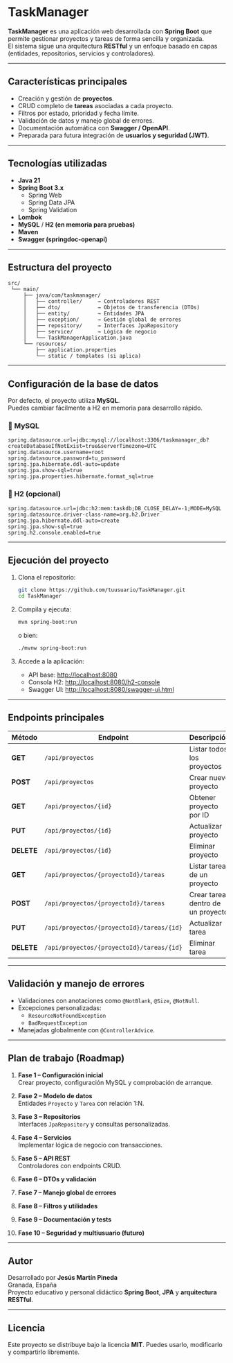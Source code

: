 # TaskManager

**TaskManager** es una aplicación web desarrollada con **Spring Boot** que permite gestionar proyectos y tareas de forma sencilla y organizada.  
El sistema sigue una arquitectura **RESTful** y un enfoque basado en capas (entidades, repositorios, servicios y controladores).

---

## Características principales

- Creación y gestión de **proyectos**.
- CRUD completo de **tareas** asociadas a cada proyecto.
- Filtros por estado, prioridad y fecha límite.
- Validación de datos y manejo global de errores.
- Documentación automática con **Swagger / OpenAPI**.
- Preparada para futura integración de **usuarios y seguridad (JWT)**.

---

## Tecnologías utilizadas

- **Java 21**
- **Spring Boot 3.x**
    - Spring Web
    - Spring Data JPA
    - Spring Validation
- **Lombok**
- **MySQL** / **H2 (en memoria para pruebas)**
- **Maven**
- **Swagger (springdoc-openapi)**

---

## Estructura del proyecto

```
src/
 └── main/
     ├── java/com/taskmanager/
     │   ├── controller/     → Controladores REST
     │   ├── dto/            → Objetos de transferencia (DTOs)
     │   ├── entity/         → Entidades JPA
     │   ├── exception/      → Gestión global de errores
     │   ├── repository/     → Interfaces JpaRepository
     │   ├── service/        → Lógica de negocio
     │   └── TaskManagerApplication.java
     └── resources/
         ├── application.properties
         └── static / templates (si aplica)
```

---

## Configuración de la base de datos

Por defecto, el proyecto utiliza **MySQL**.  
Puedes cambiar fácilmente a H2 en memoria para desarrollo rápido.

### 🔹 MySQL

```properties
spring.datasource.url=jdbc:mysql://localhost:3306/taskmanager_db?createDatabaseIfNotExist=true&serverTimezone=UTC
spring.datasource.username=root
spring.datasource.password=tu_password
spring.jpa.hibernate.ddl-auto=update
spring.jpa.show-sql=true
spring.jpa.properties.hibernate.format_sql=true
```

### 🔹 H2 (opcional)

```properties
spring.datasource.url=jdbc:h2:mem:taskdb;DB_CLOSE_DELAY=-1;MODE=MySQL
spring.datasource.driver-class-name=org.h2.Driver
spring.jpa.hibernate.ddl-auto=create
spring.jpa.show-sql=true
spring.h2.console.enabled=true
```

---

## Ejecución del proyecto

1. Clona el repositorio:
   ```bash
   git clone https://github.com/tuusuario/TaskManager.git
   cd TaskManager
   ```
2. Compila y ejecuta:
   ```bash
   mvn spring-boot:run
   ```
   o bien:
   ```bash
   ./mvnw spring-boot:run
   ```

3. Accede a la aplicación:
    - API base: [http://localhost:8080](http://localhost:8080)
    - Consola H2: [http://localhost:8080/h2-console](http://localhost:8080/h2-console)
    - Swagger UI: [http://localhost:8080/swagger-ui.html](http://localhost:8080/swagger-ui.html)

---

## Endpoints principales

| Método | Endpoint | Descripción |
|--------|-----------|--------------|
| **GET** | `/api/proyectos` | Listar todos los proyectos |
| **POST** | `/api/proyectos` | Crear nuevo proyecto |
| **GET** | `/api/proyectos/{id}` | Obtener proyecto por ID |
| **PUT** | `/api/proyectos/{id}` | Actualizar proyecto |
| **DELETE** | `/api/proyectos/{id}` | Eliminar proyecto |
| **GET** | `/api/proyectos/{proyectoId}/tareas` | Listar tareas de un proyecto |
| **POST** | `/api/proyectos/{proyectoId}/tareas` | Crear tarea dentro de un proyecto |
| **PUT** | `/api/proyectos/{proyectoId}/tareas/{id}` | Actualizar tarea |
| **DELETE** | `/api/proyectos/{proyectoId}/tareas/{id}` | Eliminar tarea |

---

## Validación y manejo de errores

- Validaciones con anotaciones como `@NotBlank`, `@Size`, `@NotNull`.
- Excepciones personalizadas:
    - `ResourceNotFoundException`
    - `BadRequestException`
- Manejadas globalmente con `@ControllerAdvice`.

---

## Plan de trabajo (Roadmap)

1. **Fase 1 – Configuración inicial**  
   Crear proyecto, configuración MySQL y comprobación de arranque.

2. **Fase 2 – Modelo de datos**  
   Entidades `Proyecto` y `Tarea` con relación 1:N.

3. **Fase 3 – Repositorios**  
   Interfaces `JpaRepository` y consultas personalizadas.

4. **Fase 4 – Servicios**  
   Implementar lógica de negocio con transacciones.

5. **Fase 5 – API REST**  
   Controladores con endpoints CRUD.

6. **Fase 6 – DTOs y validación**

7. **Fase 7 – Manejo global de errores**

8. **Fase 8 – Filtros y utilidades**

9. **Fase 9 – Documentación y tests**

10. **Fase 10 – Seguridad y multiusuario (futuro)**

---

## Autor

Desarrollado por **Jesús Martín Pineda**  
    Granada, España  
    Proyecto educativo y personal didáctico **Spring Boot**, **JPA** y **arquitectura RESTful**.

---

## Licencia

Este proyecto se distribuye bajo la licencia **MIT**. Puedes usarlo, modificarlo y compartirlo libremente.
